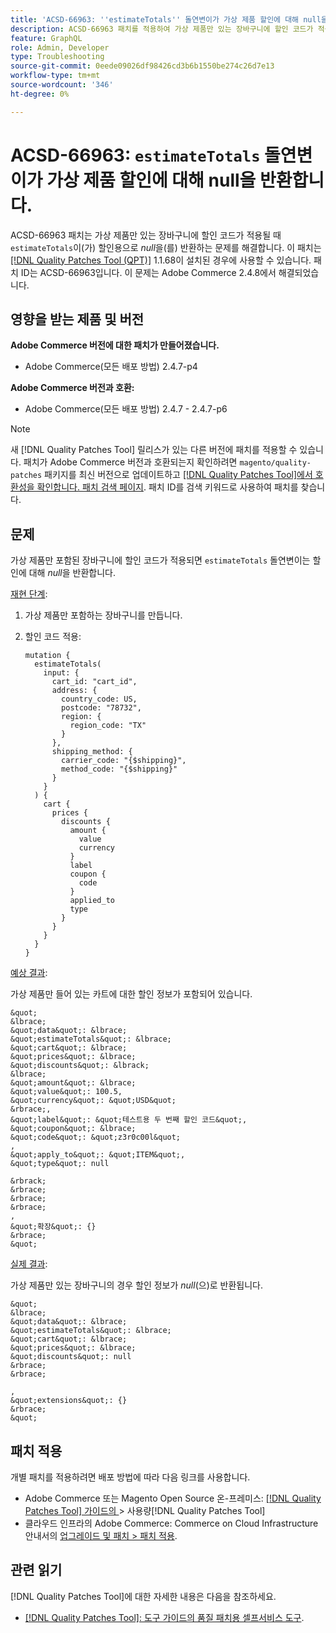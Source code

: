 ```yaml
---
title: 'ACSD-66963: ''estimateTotals'' 돌연변이가 가상 제품 할인에 대해 null을 반환합니다.'
description: ACSD-66963 패치를 적용하여 가상 제품만 있는 장바구니에 할인 코드가 적용되면 'estimateTotals'가 할인에 대해 *null*을 반환하는 Adobe Commerce 문제를 수정합니다.
feature: GraphQL
role: Admin, Developer
type: Troubleshooting
source-git-commit: 0eede09026df98426cd3b6b1550be274c26d7e13
workflow-type: tm+mt
source-wordcount: '346'
ht-degree: 0%

---
```



# ACSD-66963: `estimateTotals` 돌연변이가 가상 제품 할인에 대해 null을 반환합니다.

ACSD-66963 패치는 가상 제품만 있는 장바구니에 할인 코드가 적용될 때 `estimateTotals`이(가) 할인용으로 *null*&#x200B;을(를) 반환하는 문제를 해결합니다. 이 패치는 [[!DNL Quality Patches Tool (QPT)]](/help/tools/quality-patches-tool/quality-patches-tool-to-self-serve-quality-patches.md) 1.1.68이 설치된 경우에 사용할 수 있습니다. 패치 ID는 ACSD-66963입니다. 이 문제는 Adobe Commerce 2.4.8에서 해결되었습니다.

## 영향을 받는 제품 및 버전

**Adobe Commerce 버전에 대한 패치가 만들어졌습니다.**

* Adobe Commerce(모든 배포 방법) 2.4.7-p4

**Adobe Commerce 버전과 호환:**

* Adobe Commerce(모든 배포 방법) 2.4.7 - 2.4.7-p6

>[!NOTE]
>
>새 [!DNL Quality Patches Tool] 릴리스가 있는 다른 버전에 패치를 적용할 수 있습니다. 패치가 Adobe Commerce 버전과 호환되는지 확인하려면 `magento/quality-patches` 패키지를 최신 버전으로 업데이트하고 [[!DNL Quality Patches Tool]에서 호환성을 확인합니다. 패치 검색 페이지](https://experienceleague.adobe.com/tools/commerce-quality-patches/index.html?lang=ko). 패치 ID를 검색 키워드로 사용하여 패치를 찾습니다.

## 문제

가상 제품만 포함된 장바구니에 할인 코드가 적용되면 `estimateTotals` 돌연변이는 할인에 대해 *null*&#x200B;을 반환합니다.

<u>재현 단계</u>:

1. 가상 제품만 포함하는 장바구니를 만듭니다.
1. 할인 코드 적용:

   ```
   mutation {
     estimateTotals(
       input: {
         cart_id: "cart_id",
         address: {
           country_code: US,
           postcode: "78732",
           region: {
             region_code: "TX"
           }
         },
         shipping_method: {
           carrier_code: "{$shipping}",
           method_code: "{$shipping}"
         }
       }
     ) {
       cart {
         prices {
           discounts {
             amount {
               value
               currency
             }
             label
             coupon {
               code
             }
             applied_to
             type
           }
         }
       }
     }
   }
   ```

<u>예상 결과</u>:

가상 제품만 들어 있는 카트에 대한 할인 정보가 포함되어 있습니다.

    &quot;
    &lbrace;
    &quot;data&quot;: &lbrace;
    &quot;estimateTotals&quot;: &lbrace;
    &quot;cart&quot;: &lbrace;
    &quot;prices&quot;: &lbrace;
    &quot;discounts&quot;: &lbrack;
    &lbrace;
    &quot;amount&quot;: &lbrace;
    &quot;value&quot;: 100.5,
    &quot;currency&quot;: &quot;USD&quot;
    &rbrace;,
    &quot;label&quot;: &quot;테스트용 두 번째 할인 코드&quot;,
    &quot;coupon&quot;: &lbrace;
    &quot;code&quot;: &quot;z3r0c00l&quot;
    ,
    &quot;apply_to&quot;: &quot;ITEM&quot;,
    &quot;type&quot;: null
    
    &rbrack;
    &rbrace;
    &rbrace;
    &rbrace;
    ,
    &quot;확장&quot;: {}
    &rbrace;
    &quot;

<u>실제 결과</u>:

가상 제품만 있는 장바구니의 경우 할인 정보가 *null*(으)로 반환됩니다.

    &quot;
    &lbrace;
    &quot;data&quot;: &lbrace;
    &quot;estimateTotals&quot;: &lbrace;
    &quot;cart&quot;: &lbrace;
    &quot;prices&quot;: &lbrace;
    &quot;discounts&quot;: null
    &rbrace;
    &rbrace;
    
    ,
    &quot;extensions&quot;: {}
    &rbrace;
    &quot;

## 패치 적용

개별 패치를 적용하려면 배포 방법에 따라 다음 링크를 사용합니다.

* Adobe Commerce 또는 Magento Open Source 온-프레미스: [[!DNL Quality Patches Tool]  가이드의 ](/help/tools/quality-patches-tool/usage.md)> 사용량[!DNL Quality Patches Tool]
* 클라우드 인프라의 Adobe Commerce: Commerce on Cloud Infrastructure 안내서의 [업그레이드 및 패치 > 패치 적용](https://experienceleague.adobe.com/docs/commerce-cloud-service/user-guide/develop/upgrade/apply-patches.html?lang=ko).

## 관련 읽기

[!DNL Quality Patches Tool]에 대한 자세한 내용은 다음을 참조하세요.

* [[!DNL Quality Patches Tool]: 도구 가이드의 품질 패치용 셀프서비스 도구](/help/tools/quality-patches-tool/quality-patches-tool-to-self-serve-quality-patches.md).

